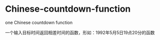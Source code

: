 # Chinese-countdown-function
one Chinese countdown function

一个输入目标时间返回相差时间的函数，形如：1992年5月5日19点20分的函数